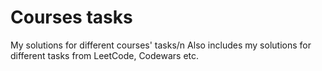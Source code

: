 # Courses tasks
My solutions for different courses' tasks/n
Also includes my solutions for different tasks from LeetCode, Codewars etc.
